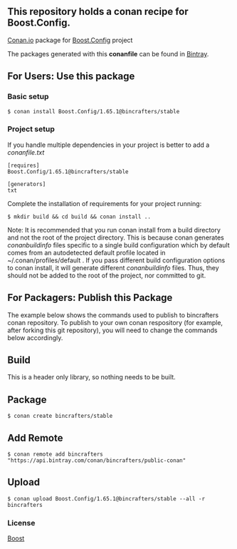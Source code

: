## This repository holds a conan recipe for Boost.Config.

[Conan.io](https://conan.io) package for [Boost.Config](https://github.com/Boostorg/Config) project

The packages generated with this **conanfile** can be found in [Bintray](https://bintray.com/bincrafters/public-conan/Boost.Config%3Abincrafters).

## For Users: Use this package

### Basic setup

    $ conan install Boost.Config/1.65.1@bincrafters/stable

### Project setup

If you handle multiple dependencies in your project is better to add a *conanfile.txt*

    [requires]
    Boost.Config/1.65.1@bincrafters/stable

    [generators]
    txt

Complete the installation of requirements for your project running:

    $ mkdir build && cd build && conan install ..
	
Note: It is recommended that you run conan install from a build directory and not the root of the project directory.  This is because conan generates *conanbuildinfo* files specific to a single build configuration which by default comes from an autodetected default profile located in ~/.conan/profiles/default .  If you pass different build configuration options to conan install, it will generate different *conanbuildinfo* files.  Thus, they should not be added to the root of the project, nor committed to git. 

## For Packagers: Publish this Package

The example below shows the commands used to publish to bincrafters conan repository. To publish to your own conan respository (for example, after forking this git repository), you will need to change the commands below accordingly. 

## Build  

This is a header only library, so nothing needs to be built.

## Package 

    $ conan create bincrafters/stable
	
## Add Remote

	$ conan remote add bincrafters "https://api.bintray.com/conan/bincrafters/public-conan"

## Upload

    $ conan upload Boost.Config/1.65.1@bincrafters/stable --all -r bincrafters

### License
[Boost](www.boost.org/LICENSE_1_0.txt)
